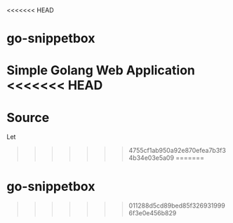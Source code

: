 <<<<<<< HEAD
# go-snippetbox
Simple Golang Web Application
<<<<<<< HEAD
=======

# Source
Let
>>>>>>> 4755cf1ab950a92e870efea7b3f34b34e03e5a09
=======
# go-snippetbox
>>>>>>> 011288d5cd89bed85f3269319996f3e0e456b829
